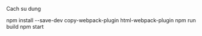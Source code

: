 Cach su dung

npm install --save-dev copy-webpack-plugin html-webpack-plugin
npm run build
npm start